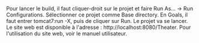Pour lancer le build, il faut cliquer-droit sur le projet et faire Run As... -> Run Configurations.
Sélectionner ce projet comme Base directory. 
En Goals, il faut entrer tomcat7:run -X, puis de cliquer sur Run. Le projet va se lancer.
Le site web est disponible à l'adresse : http://localhost:8080/Theater.
Pour l'utilisation du site web, voir le manuel utilisateur.

